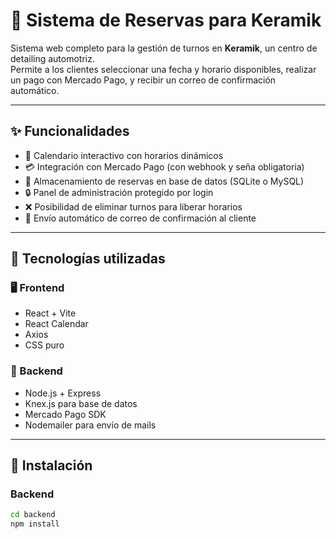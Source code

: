 # 🧼 Sistema de Reservas para Keramik

Sistema web completo para la gestión de turnos en **Keramik**, un centro de detailing automotriz.  
Permite a los clientes seleccionar una fecha y horario disponibles, realizar un pago con Mercado Pago, y recibir un correo de confirmación automático.

---

## ✨ Funcionalidades

- 📅 Calendario interactivo con horarios dinámicos
- 💳 Integración con Mercado Pago (con webhook y seña obligatoria)
- 💾 Almacenamiento de reservas en base de datos (SQLite o MySQL)
- 🔒 Panel de administración protegido por login
- ❌ Posibilidad de eliminar turnos para liberar horarios
- 📧 Envío automático de correo de confirmación al cliente

---

## 🧠 Tecnologías utilizadas

### 🖥️ Frontend
- React + Vite
- React Calendar
- Axios
- CSS puro

### 🔧 Backend
- Node.js + Express
- Knex.js para base de datos
- Mercado Pago SDK
- Nodemailer para envío de mails

---

## 🚀 Instalación

### Backend

```bash
cd backend
npm install
